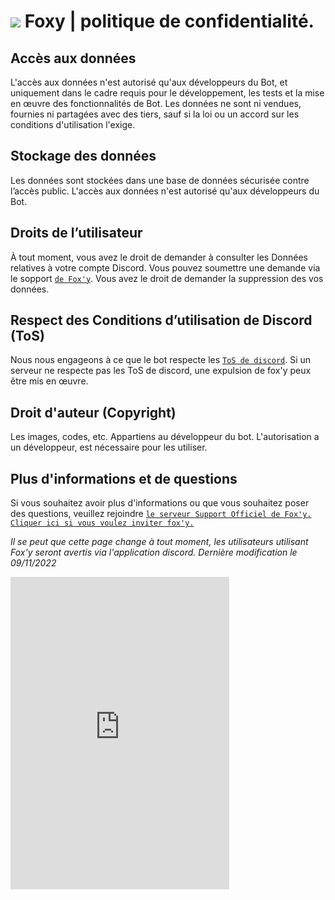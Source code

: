 # ![](https://cdn.discordapp.com/emojis/1037295190978871336.webp?size=48&quality=lossless) Foxy | politique de confidentialité.

 ## Accès aux données


L'accès aux données n'est autorisé qu'aux développeurs du Bot, et uniquement dans le cadre requis pour le développement, les tests et la mise en œuvre des fonctionnalités de Bot. 
Les données ne sont ni vendues, fournies ni partagées avec des tiers, sauf si la loi ou un accord sur les conditions d'utilisation l'exige.


## Stockage des données

Les données sont stockées dans une base de données sécurisée contre l’accès public.
L'accès aux données n'est autorisé qu'aux développeurs du Bot.

## Droits de l’utilisateur

À tout moment, vous avez le droit de demander à consulter les Données relatives à votre compte Discord.
Vous pouvez soumettre une demande via le sopport [`de Fox'y`](https://discord.gg/Bwrg8WxADK).
Vous avez le droit de demander la suppression des vos données.

## Respect des Conditions d’utilisation de Discord (ToS)

Nous nous engageons à ce que le bot respecte les [`ToS de discord`](https://discord.com/terms).
Si un serveur ne respecte pas les ToS de discord, une expulsion de fox'y peux être mis en œuvre.

## Droit d'auteur (Copyright)

Les images, codes, etc. Appartiens au développeur du bot. 
L'autorisation a un développeur, est nécessaire pour les utiliser.

## Plus d'informations et de questions 

Si vous souhaitez avoir plus d'informations ou que vous souhaitez poser des questions, veuillez rejoindre [`le serveur Support Officiel de Fox'y.`](https://discord.gg/C9CCc2VpZK)
[`Cliquer ici si vous voulez inviter fox'y.`](https://discord.com/oauth2/authorize?client_id=1035925300544016535&scope=bot+applications.commands&permissions=2113400319)


*Il se peut que cette page change à tout moment, les utilisateurs utilisant Fox'y seront avertis via l'application discord.
Dernière modification le 09/11/2022*

<iframe src="https://discord.com/widget?id=1035589781163364502&theme=dark" width="350" height="500" allowtransparency="true" frameborder="0" sandbox="allow-popups allow-popups-to-escape-sandbox allow-same-origin allow-scripts"></iframe>
